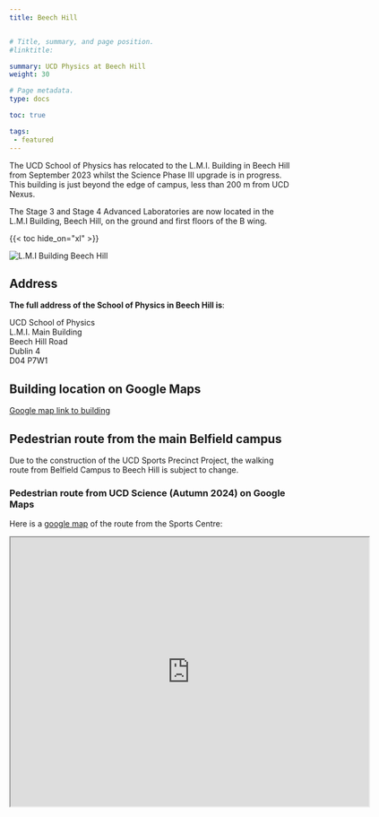 ```yaml
---
title: Beech Hill


# Title, summary, and page position.
#linktitle: 

summary: UCD Physics at Beech Hill
weight: 30

# Page metadata.
type: docs

toc: true

tags:
 - featured
---
```



The UCD School of Physics has relocated to the L.M.I. Building in
Beech Hill from September 2023 whilst the Science Phase III upgrade is
in progress. This building is just beyond the edge of campus, less
than 200 m from UCD Nexus.

The Stage 3 and Stage 4 Advanced Laboratories are now located in the
L.M.I Building, Beech Hill, on the ground and first floors of the B
wing.

{{< toc hide_on="xl" >}}

![L.M.I Building Beech Hill](Beech_Hill_LMI.jpg "L.M.I. Building Beech Hill")



## Address

**The full address of the School of Physics in Beech Hill is**:

  UCD School of Physics<br/>
  L.M.I. Main Building<br/>
  Beech Hill Road<br/>
  Dublin 4 <br/>
  D04 P7W1 

## Building location on Google Maps

[Google map link to building](https://goo.gl/maps/YLSySLXPLkqseiSV9)


## Pedestrian route from the main Belfield campus

Due to the construction of the UCD Sports Precinct Project, the walking route from Belfield Campus to Beech Hill is subject to change.

### Pedestrian route from UCD Science (Autumn 2024) on Google Maps

Here is a [google map](https://www.google.com/maps/d/edit?mid=1juxU5uMvcnp_m2muMTjDN0ZXxf_UOOM&usp=sharing) of the route from the Sports Centre:

<iframe src="https://www.google.com/maps/d/embed?mid=1juxU5uMvcnp_m2muMTjDN0ZXxf_UOOM&ehbc=2E312F" width="640" height="480"></iframe>



